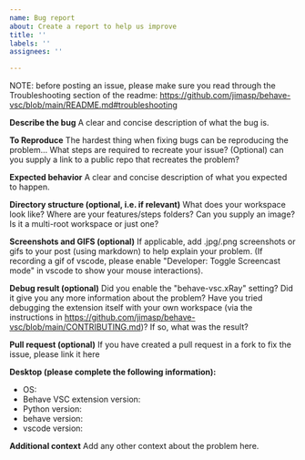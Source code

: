 ```yaml
---
name: Bug report
about: Create a report to help us improve
title: ''
labels: ''
assignees: ''

---
```


NOTE: before posting an issue, please make sure you read through the Troubleshooting section of the readme: https://github.com/jimasp/behave-vsc/blob/main/README.md#troubleshooting

**Describe the bug**
A clear and concise description of what the bug is.

**To Reproduce**
The hardest thing when fixing bugs can be reproducing the problem...
What steps are required to recreate your issue?
(Optional) can you supply a link to a public repo that recreates the problem?

**Expected behavior**
A clear and concise description of what you expected to happen.

**Directory structure (optional, i.e. if relevant)**
What does your workspace look like? Where are your features/steps folders? Can you supply an image?
Is it a multi-root workspace or just one?

**Screenshots and GIFS (optional)**
If applicable, add .jpg/.png screenshots or gifs to your post (using markdown) to help explain your problem.
(If recording a gif of vscode, please enable "Developer: Toggle Screencast mode" in vscode to show your mouse interactions).

**Debug result (optional)**
Did you enable the "behave-vsc.xRay" setting? Did it give you any more information about the problem?
Have you tried debugging the extension itself with your own workspace (via the instructions in https://github.com/jimasp/behave-vsc/blob/main/CONTRIBUTING.md)?
If so, what was the result?

**Pull request (optional)**
If you have created a pull request in a fork to fix the issue, please link it here

**Desktop (please complete the following information):**
- OS: 
- Behave VSC extension version: 
- Python version: 
- behave version: 
- vscode version: 

**Additional context**
Add any other context about the problem here.
